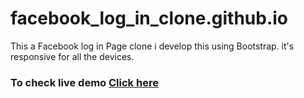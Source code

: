 # facebook_log_in_clone.github.io
This a Facebook log in Page clone i develop this using Bootstrap. it's responsive for all the devices.
### To check live demo [Click here](https://ahsanwebengr.github.io/facebook_log_in_clone.github.io/)

